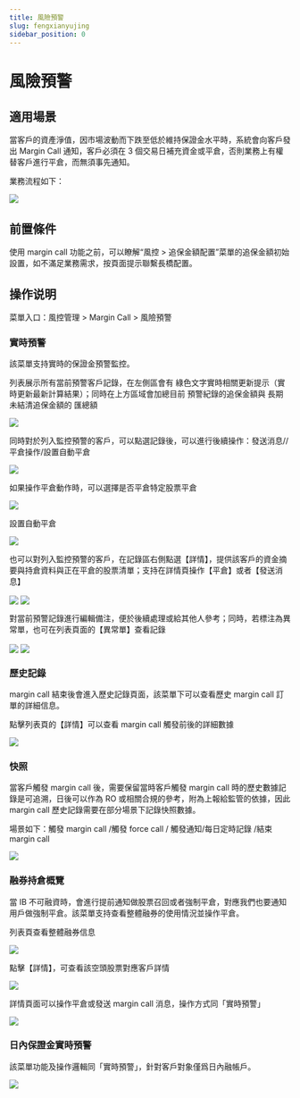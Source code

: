 ```yaml
---
title: 風險預警
slug: fengxianyujing
sidebar_position: 0
---
```



# 風險預警

## 適用場景

當客戶的資產淨值，因市場波動而下跌至低於維持保證金水平時，系統會向客戶發出 Margin Call 通知，客戶必須在 3 個交易日補充資金或平倉，否則業務上有權替客戶進行平倉，而無須事先通知。

業務流程如下：

<img src="/assets/MUNYbs75AoscaIxZ2qhcSrBynHe.jpeg" src-width="1139" src-height="1284"/>

## 前置條件

使用 margin call 功能之前，可以瞭解“風控 &gt; 追保金額配置”菜單的追保金額初始設置，如不滿足業務需求，按頁面提示聯繫長橋配置。

## 操作说明

菜單入口：風控管理 &gt; Margin Call  &gt; 風險預警

### 實時預警

該菜單支持實時的保證金預警監控。

列表展示所有當前預警客戶記錄，在左側區會有 綠色文字實時相關更新提示（實時更新最新計算結果）；同時在上方區域會加總目前 預警紀錄的追保金額與 長期未結清追保金額的 匯總額

<img src="/assets/ASgDbM1rmor3hAxakAbc9Paznqg.png" src-width="2820" src-height="590" align="center"/>

同時對於列入監控預警的客戶，可以點選記錄後，可以進行後續操作：發送消息//平倉操作/設置自動平倉

<img src="/assets/U8NxbOD4IoYSXIx7axlcjtdinZl.png" src-width="3230" src-height="1145" align="center"/>

如果操作平倉動作時，可以選擇是否平倉特定股票平倉

<img src="/assets/G9lkbTSuRoCT0Mxdn8DceTn9n4F.png" src-width="3190" src-height="1272" align="center"/>

設置自動平倉

<img src="/assets/SF10bxzeyo7r9RxcBHgcA2FOn3d.png" src-width="3136" src-height="1172" align="center"/>

也可以對列入監控預警的客戶，在記錄區右側點選【詳情】，提供該客戶的資金摘要與持倉資料與正在平倉的股票清單；支持在詳情頁操作【平倉】或者【發送消息】

<img src="/assets/Bs99bp7fcoK1XYxc3QzcG033nch.png" src-width="3158" src-height="506" align="center"/>

<img src="/assets/HeGrbjvGxoDNN0xCz9NcgSkDnHe.png" src-width="3252" src-height="1632" align="center"/>

對當前預警記錄進行編輯備注，便於後續處理或給其他人參考​；同時，若標注為異常單，也可在列表頁面的【異常單】查看記錄

<img src="/assets/RWHMb5hX3otbiAxnS9kcIGGBn3d.png" src-width="3150" src-height="466" align="center"/>

<img src="/assets/LfCMbI7ohooWdEx2eX2cU8RNnfe.png" src-width="3156" src-height="1140" align="center"/>

### 歷史記錄

margin call 結束後會進入歷史記錄頁面，該菜單下可以查看歷史 margin call 訂單的詳細信息。

點擊列表頁的【詳情】可以查看 margin call 觸發前後的詳細數據

<img src="/assets/UKOHbDbUMoFMvqxcSt8cGzaqnNe.png" src-width="3192" src-height="834" align="center"/>

### 快照

當客戶觸發 margin call 後，需要保留當時客戶觸發 margin call 時的歷史數據記錄是可追溯，日後可以作為 RO 或相關合規的參考，附為上報給監管的依據，因此 margin call 歷史記錄需要在部分場景下記錄快照數據。

場景如下：觸發 margin call  /觸發 force call / 觸發通知/每日定時記錄 /結束 margin call

<img src="/assets/GPMZbUw5aolwSTxMRXScqDYBnLM.png" src-width="3214" src-height="1176" align="center"/>

### 融券持倉概覽

當 IB 不可融資時，會進行提前通知做股票召回或者強制平倉，對應我們也要通知用戶做強制平倉。該菜單支持查看整體融券的使用情況並操作平倉。

列表頁查看整體融券信息

<img src="/assets/T70MbbrlQoF3u2xE8BqcsaA6npe.png" src-width="3216" src-height="874" align="center"/>

點擊【詳情】，可查看該空頭股票對應客戶詳情

<img src="/assets/Z0HqbgN3Oo5sAUx0DGEc3xZZn6d.png" src-width="3084" src-height="522" align="center"/>

詳情頁面可以操作平倉或發送 margin call 消息，操作方式同「實時預警」

<img src="/assets/SWU3bBtGWoCdDNxM6cMch5B3ntc.png" src-width="3030" src-height="522" align="center"/>

### 日內保證金實時預警

該菜單功能及操作邏輯同「實時預警」，針對客戶對象僅爲日內融帳戶。

<img src="/assets/WB8Gbeq1foIFEBxi1zxczdjonUd.png" src-width="3212" src-height="700" align="center"/>

